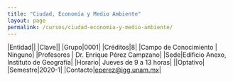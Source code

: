 ```yaml
---
title: "Ciudad, Economía y Medio Ambiente"
layout: page
permalink: /cursos/ciudad-economia-y-medio-ambiente/
---
```


|Entidad||
|Clave||
|Grupo|0001|
|Créditos|8|
|Campo de Conocimiento | Ninguno|
|Profesores | Dr. Enrique Pérez Campzano|
|Sede|Edificio Anexo, Instituto de Geografía|
|Horario| Jueves de 9 a 13 horas|
||Optativo|
|Semestre|2020-1|
|Contacto|<eperez@igg.unam.mx>|
